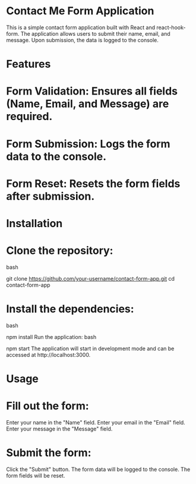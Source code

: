 # Contact Me Form Application
This is a simple contact form application built with React and react-hook-form. The application allows users to submit their name, email, and message. Upon submission, the data is logged to the console.

# Features
# Form Validation: Ensures all fields (Name, Email, and Message) are required.
# Form Submission: Logs the form data to the console.
# Form Reset: Resets the form fields after submission.

# Installation
# Clone the repository:
bash
  
git clone https://github.com/your-username/contact-form-app.git
cd contact-form-app
# Install the dependencies:
bash
   
npm install
Run the application:
bash
  
npm start
The application will start in development mode and can be accessed at http://localhost:3000.

# Usage
# Fill out the form:

Enter your name in the "Name" field.
Enter your email in the "Email" field.
Enter your message in the "Message" field.
# Submit the form:

Click the "Submit" button.
The form data will be logged to the console.
The form fields will be reset.
